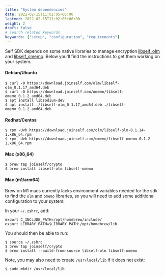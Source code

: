 ```yaml
---
title: "System dependencies"
date: 2022-02-15T11:02:05+06:00
lastmod: 2022-02-15T11:02:05+06:00
weight: 2
draft: false
# search related keywords
keywords: ["setup", "configuration", "requirements"]
---
```


Self SDK depends on some native libraries to manage encryption [libself_olm](github.com/joinself/olm) and [libself_omemo](github.com/joinself/omemo). Below you'll find the instructions to get them working on your system.

#### Debian/Ubuntu
```
$ curl -O https://download.joinself.com/olm/libself-olm_0.1.17_amd64.deb
$ curl -O https://download.joinself.com/omemo/libself-omemo_0.1.2_amd64.deb
$ apt install libsodium-dev
$ apt install ./libself-olm_0.1.17_amd64.deb ./libself-omemo_0.1.2_amd64.deb
```

#### Redhat/Centos
```
$ rpm -Uvh https://download.joinself.com/olm/libself-olm-0.1.14-1.x86_64.rpm
$ rpm -Uvh https://download.joinself.com/omemo/libself-omemo-0.1.2-1.x86_64.rpm
```

#### Mac (x86_64)

```
$ brew tap joinself/crypto
$ brew install libself-olm libself-omemo
```

#### Mac (m1/arm64)
Brew on M1 macs currently lacks environment variables needed for the sdk to find the `olm` and `omemo` libraries, so you will need to add some additional configuration to your system:

In your `~/.zshrc`, add:
```
export C_INCLUDE_PATH=/opt/homebrew/include/
export LIBRARY_PATH=$LIBRARY_PATH:/opt/homebrew/lib
```

You should then be able to run:
```
$ source ~/.zshrc
$ brew tap joinself/crypto
$ brew install --build-from-source libself-olm libself-omemo
```

Note, you may also need to create `/usr/local/lib` if it does not exist:
```
$ sudo mkdir /usr/local/lib
```
